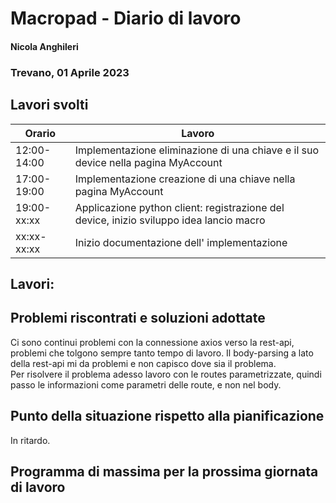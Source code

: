 # Macropad - Diario di lavoro
#### Nicola Anghileri
### Trevano, 01 Aprile 2023

## Lavori svolti


|Orario        |Lavoro                |
|--------------|-----------------------------------------------------------------------------|
|12:00-14:00   | Implementazione eliminazione di una chiave e il suo device nella pagina MyAccount  
|17:00-19:00   | Implementazione creazione di una chiave nella pagina MyAccount           |
|19:00-xx:xx   | Applicazione python client: registrazione del device, inizio sviluppo idea lancio macro |
|xx:xx-xx:xx   | Inizio documentazione dell' implementazione|


## Lavori:

##  Problemi riscontrati e soluzioni adottate
Ci sono continui problemi con la connessione axios verso la rest-api, problemi che tolgono sempre tanto tempo di lavoro.
Il body-parsing a lato della rest-api mi da problemi e non capisco dove sia il problema.
<br>
Per risolvere il problema adesso lavoro con le routes parametrizzate, quindi passo le informazioni come parametri delle route,
e non nel body.

## Punto della situazione rispetto alla pianificazione
In ritardo.

## Programma di massima per la prossima giornata di lavoro
